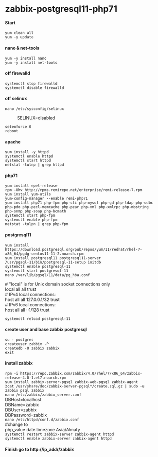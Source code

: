# zabbix-postgresql11-php71

#### Start<br/>
`yum clean all`<br/>
`yum -y update`<br/>

#### nano & net-tools<br/>
`yum -y install nano`<br/>
`yum -y install net-tools`<br/>

#### off firewalld <br/>
`systemctl stop firewalld` <br/>
`systemctl disable firewalld` <br/>

#### off selinux <br/>
`nano /etc/sysconfig/selinux` <br/>
<dl>
	<dd>SELINUX=disabled</dd>
</dl>

`setenforce 0`<br/>
`reboot`<br/>

#### apache <br/>
`yum install -y httpd` <br/>
`systemctl enable httpd` <br/>
`systemctl start httpd` <br/>
`netstat -tulnp | grep httpd` <br/>

#### php71 <br/>
`yum install epel-release` <br/>
`rpm -Uhv http://rpms.remirepo.net/enterprise/remi-release-7.rpm` <br/>
`yum install yum-utils` <br/>
`yum-config-manager --enable remi-php71` <br/>
`yum install php71 php-fpm php-cli php-mysql php-gd php-ldap php-odbc php-pdo php-pecl-memcache php-pear php-xml php-xmlrpc php-mbstring php-snmp php-soap php-bcmath` <br/>
`systemctl start php-fpm` <br/>
`systemctl enable php-fpm` <br/>
`netstat -tulpn | grep php-fpm` <br/>

#### postgresql11 <br/>
`yum install https://download.postgresql.org/pub/repos/yum/11/redhat/rhel-7-x86_64/pgdg-centos11-11-2.noarch.rpm` <br/>
`yum install postgresql11 postgresql11-server` <br/>
`/usr/pgsql-11/bin/postgresql-11-setup initdb` <br/>
`systemctl enable postgresql-11` <br/>
`systemctl start postgresql-11` <br/>
`nano /var/lib/pgsql/11/data/pg_hba.conf` <br/>
<dl>
	# "local" is for Unix domain socket connections only <br/>
	local   all             all                                     trust <br/>
	# IPv4 local connections: <br/>
	host    all             all             127.0.0.1/32            trust <br/>
	# IPv6 local connections: <br/>
	host    all             all             ::1/128                 trust <br/>
</dl>

`systemctl reload postgresql-11` <br/>

#### create user and base zabbix postgresql<br/>
`su - postgres`<br/>
`createuser zabbix -P`<br/>
`createdb -O zabbix zabbix`<br/>
`exit`<br/>

#### install zabbix<br/>
`rpm -i https://repo.zabbix.com/zabbix/4.0/rhel/7/x86_64/zabbix-release-4.0-1.el7.noarch.rpm`<br/>
`yum install zabbix-server-pgsql zabbix-web-pgsql zabbix-agent`<br/>
`zcat /usr/share/doc/zabbix-server-pgsql*/create.sql.gz | sudo -u zabbix psql zabbix`<br/>
`nano /etc/zabbix/zabbix_server.conf`<br/>
	DBHost=localhost<br/>
	DBName=zabbix<br/>
	DBUser=zabbix<br/>
	DBPassword=zabbix<br/>
`nano /etc/httpd/conf.d/zabbix.conf`<br/>
	#change <IfModule mod_php5.c> to <IfModule mod_php7.c><br/>
	php_value date.timezone Asia/Almaty<br/>
`systemctl restart zabbix-server zabbix-agent httpd`<br/>
`systemctl enable zabbix-server zabbix-agent httpd`<br/>

#### Finish go to http://ip_addr/zabbix<br/>
